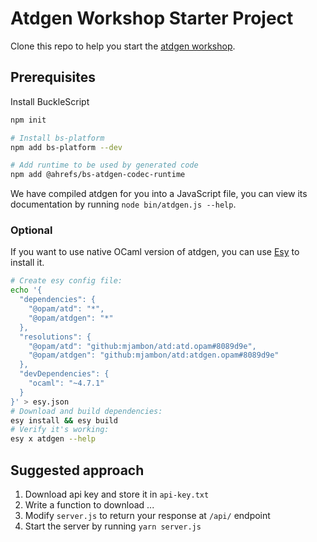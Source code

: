 # Atdgen Workshop Starter Project

Clone this repo to help you start the [atdgen workshop](https://github.com/feihong/atdgen-workshop/).

## Prerequisites

Install BuckleScript

```bash
npm init

# Install bs-platform
npm add bs-platform --dev

# Add runtime to be used by generated code
npm add @ahrefs/bs-atdgen-codec-runtime
```

We have compiled atdgen for you into a JavaScript file, you can view its documentation by running `node bin/atdgen.js --help`.

### Optional

If you want to use native OCaml version of atdgen, you can use [Esy](https://esy.sh) to install it.

```bash
# Create esy config file:
echo '{
  "dependencies": {
    "@opam/atd": "*",
    "@opam/atdgen": "*"
  },
  "resolutions": {
    "@opam/atd": "github:mjambon/atd:atd.opam#8089d9e",
    "@opam/atdgen": "github:mjambon/atd:atdgen.opam#8089d9e"
  },
  "devDependencies": {
    "ocaml": "~4.7.1"
  }
}' > esy.json
# Download and build dependencies:
esy install && esy build
# Verify it's working:
esy x atdgen --help
```

## Suggested approach

1. Download api key and store it in `api-key.txt`
1. Write a function to download ...
1. Modify `server.js` to return your response at `/api/` endpoint
1. Start the server by running `yarn server.js`

